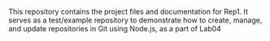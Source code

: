 This repository contains the project files and documentation for Rep1.
It serves as a test/example repository to demonstrate how to create, manage, and update repositories in Git using Node.js, as a part of Lab04
